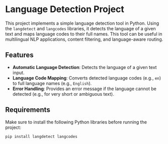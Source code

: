 # Language Detection Project

This project implements a simple language detection tool in Python. Using the `langdetect` and `langcodes` libraries, it detects the language of a given text and maps language codes to their full names. This tool can be useful in multilingual NLP applications, content filtering, and language-aware routing.

## Features
- **Automatic Language Detection**: Detects the language of a given text input.
- **Language Code Mapping**: Converts detected language codes (e.g., `en`) to full language names (e.g., `English`).
- **Error Handling**: Provides an error message if the language cannot be detected (e.g., for very short or ambiguous text).

## Requirements
Make sure to install the following Python libraries before running the project:

```bash
pip install langdetect langcodes

